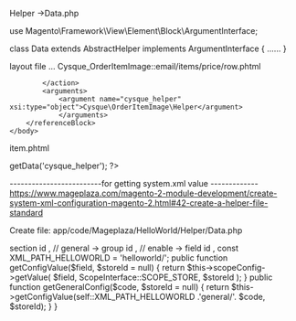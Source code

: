 Helper ->Data.php

use Magento\Framework\View\Element\Block\ArgumentInterface;

class Data extends AbstractHelper implements ArgumentInterface
{
 ......
}

layout file ...
    <body>
        <referenceBlock name="item_price">
            <action method="setTemplate">
                <argument name="template" xsi:type="string">Cysque_OrderItemImage::email/items/price/row.phtml</argument>

            </action>
            <arguments>
                <argument name="cysque_helper" xsi:type="object">Cysque\OrderItemImage\Helper</argument>
                </arguments>
        </referenceBlock>
    </body>





item.phtml

<?php

$helper = $block->getData('cysque_helper');

?>

-------------------------for getting system.xml value ------------- 
https://www.mageplaza.com/magento-2-module-development/create-system-xml-configuration-magento-2.html#42-create-a-helper-file-standard


Create file: app/code/Mageplaza/HelloWorld/Helper/Data.php

<?php

namespace Mageplaza\HelloWorld\Helper;

use Magento\Framework\App\Helper\AbstractHelper;
use Magento\Store\Model\ScopeInterface;

class Data extends AbstractHelper
{
// hellowordl -> section id ,
//  general    -> group id ,
//   enable    -> field id ,

	const XML_PATH_HELLOWORLD = 'helloworld/';

	public function getConfigValue($field, $storeId = null)
	{
		return $this->scopeConfig->getValue(
			$field, ScopeInterface::SCOPE_STORE, $storeId
		);
	}

	public function getGeneralConfig($code, $storeId = null)
	{

		return $this->getConfigValue(self::XML_PATH_HELLOWORLD .'general/'. $code, $storeId);
	}

}
